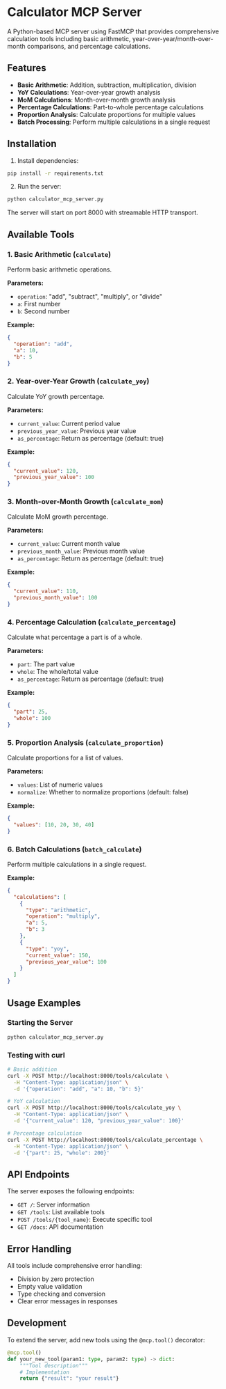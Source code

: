 # Calculator MCP Server

A Python-based MCP server using FastMCP that provides comprehensive calculation tools including basic arithmetic, year-over-year/month-over-month comparisons, and percentage calculations.

## Features

- **Basic Arithmetic**: Addition, subtraction, multiplication, division
- **YoY Calculations**: Year-over-year growth analysis
- **MoM Calculations**: Month-over-month growth analysis
- **Percentage Calculations**: Part-to-whole percentage calculations
- **Proportion Analysis**: Calculate proportions for multiple values
- **Batch Processing**: Perform multiple calculations in a single request

## Installation

1. Install dependencies:
```bash
pip install -r requirements.txt
```

2. Run the server:
```bash
python calculator_mcp_server.py
```

The server will start on port 8000 with streamable HTTP transport.

## Available Tools

### 1. Basic Arithmetic (`calculate`)
Perform basic arithmetic operations.

**Parameters:**
- `operation`: "add", "subtract", "multiply", or "divide"
- `a`: First number
- `b`: Second number

**Example:**
```json
{
  "operation": "add",
  "a": 10,
  "b": 5
}
```

### 2. Year-over-Year Growth (`calculate_yoy`)
Calculate YoY growth percentage.

**Parameters:**
- `current_value`: Current period value
- `previous_year_value`: Previous year value
- `as_percentage`: Return as percentage (default: true)

**Example:**
```json
{
  "current_value": 120,
  "previous_year_value": 100
}
```

### 3. Month-over-Month Growth (`calculate_mom`)
Calculate MoM growth percentage.

**Parameters:**
- `current_value`: Current month value
- `previous_month_value`: Previous month value
- `as_percentage`: Return as percentage (default: true)

**Example:**
```json
{
  "current_value": 110,
  "previous_month_value": 100
}
```

### 4. Percentage Calculation (`calculate_percentage`)
Calculate what percentage a part is of a whole.

**Parameters:**
- `part`: The part value
- `whole`: The whole/total value
- `as_percentage`: Return as percentage (default: true)

**Example:**
```json
{
  "part": 25,
  "whole": 100
}
```

### 5. Proportion Analysis (`calculate_proportion`)
Calculate proportions for a list of values.

**Parameters:**
- `values`: List of numeric values
- `normalize`: Whether to normalize proportions (default: false)

**Example:**
```json
{
  "values": [10, 20, 30, 40]
}
```

### 6. Batch Calculations (`batch_calculate`)
Perform multiple calculations in a single request.

**Example:**
```json
{
  "calculations": [
    {
      "type": "arithmetic",
      "operation": "multiply",
      "a": 5,
      "b": 3
    },
    {
      "type": "yoy",
      "current_value": 150,
      "previous_year_value": 100
    }
  ]
}
```

## Usage Examples

### Starting the Server
```bash
python calculator_mcp_server.py
```

### Testing with curl
```bash
# Basic addition
curl -X POST http://localhost:8000/tools/calculate \
  -H "Content-Type: application/json" \
  -d '{"operation": "add", "a": 10, "b": 5}'

# YoY calculation
curl -X POST http://localhost:8000/tools/calculate_yoy \
  -H "Content-Type: application/json" \
  -d '{"current_value": 120, "previous_year_value": 100}'

# Percentage calculation
curl -X POST http://localhost:8000/tools/calculate_percentage \
  -H "Content-Type: application/json" \
  -d '{"part": 25, "whole": 200}'
```

## API Endpoints

The server exposes the following endpoints:
- `GET /`: Server information
- `GET /tools`: List available tools
- `POST /tools/{tool_name}`: Execute specific tool
- `GET /docs`: API documentation

## Error Handling

All tools include comprehensive error handling:
- Division by zero protection
- Empty value validation
- Type checking and conversion
- Clear error messages in responses

## Development

To extend the server, add new tools using the `@mcp.tool()` decorator:

```python
@mcp.tool()
def your_new_tool(param1: type, param2: type) -> dict:
    """Tool description"""
    # Implementation
    return {"result": "your result"}
